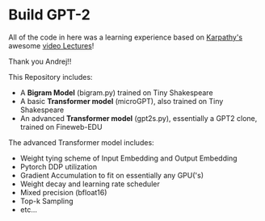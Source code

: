 # Build GPT-2

All of the code in here was a learning experience based on [Karpathy's](https://github.com/karpathy) awesome [video Lectures](https://www.youtube.com/@AndrejKarpathy)!

Thank you Andrej!!

This Repository includes:

- A **Bigram Model** (bigram.py) trained on Tiny Shakespeare
- A basic **Transformer model** (microGPT), also trained on Tiny Shakespeare
- An advanced **Transformer model** (gpt2s.py), essentially a GPT2 clone, trained on Fineweb-EDU

The advanced Transformer model includes:

- Weight tying scheme of Input Embedding and Output Embedding
- Pytorch DDP utilization
- Gradient Accumulation to fit on essentially any GPU('s)
- Weight decay and learning rate scheduler 
- Mixed precision (bfloat16)
- Top-k Sampling
- etc...


